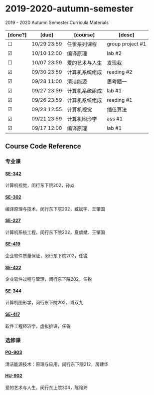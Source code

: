 # 2019-2020-autumn-semester
2019 - 2020 Autumn Semester Curricula Materials


| [done?] | [due]       | [course] | [desc]           |
| ------- | ----------- | -------- | ---------------- |
| ☐   | 10/29 23:59 | 任爹系列课程   | group project #1 |
| ☑   | 10/10 12:00 | 编译原理     | lab #2           |
| ☐   | 10/07 23:59 | 爱的艺术与人生  | 发现我              |
| ☑   | 09/30 23:59 | 计算机系统组成  | reading #2       |
| ☑   | 09/28 11:00 | 清洁能源     | 思考题一             |
| ☑   | 09/27 23:59 | 计算机系统组成  | lab #1           |
| ☑   | 09/26 23:59 | 计算机系统组成  | reading #1       |
| ☑   | 09/23 12:55 | 计算机视觉    | 插值算法             |
| ☑   | 09/21 23:59 | 计算机图形学   | ass #1           |
| ☑   | 09/17 12:00 | 编译原理     | lab #1              |


## Course Code Reference

### 专业课

#### [SE-342](https://github.com/yuetsin/2019-2020-autumn-semester/tree/master/SE-342)

计算机视觉，闵行东下院202，孙焱

#### [SE-302](https://github.com/yuetsin/2019-2020-autumn-semester/tree/master/SE-302)

编译原理与技术，闵行东下院202，臧斌宇、王肇国

#### [SE-227](https://github.com/yuetsin/2019-2020-autumn-semester/tree/master/SE-227)

计算机系统工程，闵行东下院202，夏虞斌、王肇国

#### [SE-419](https://github.com/yuetsin/2019-2020-autumn-semester/tree/master/SE-419)

企业软件质量保证，闵行东下院202，任锐

#### [SE-422](https://github.com/yuetsin/2019-2020-autumn-semester/tree/master/SE-422)

企业软件过程与管理，闵行东下院202，任锐

#### [SE-344](https://github.com/yuetsin/2019-2020-autumn-semester/tree/master/SE-344)

计算机图形学，闵行东下院202，肖双九

#### [SE-417](https://github.com/yuetsin/2019-2020-autumn-semester/tree/master/SE-417)

软件工程经济学，虚拟排课，任锐

### 选修课

#### [PO-903](https://github.com/yuetsin/2019-2020-autumn-semester/tree/master/PO-903)

清洁能源技术：原理与应用，闵行东下院212，房建华

#### [HU-902](https://github.com/yuetsin/HU-902)

爱的艺术与人生，闵行东上院304，陈玲玲
